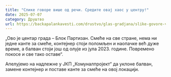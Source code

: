 ```yaml
---
title: "Слике говоре више од речи. Средите овај хаос у центру!"
date: 2025-07-07
category: Друштво
url: https://backapalankavesti.com/drustvo/glas-gradjana/slike-govore-vise-od-reci-sredite-ovaj-haos/
---
```


„Ово је центар града – Блок Партизан. Смеће на све стране, нема ни једне канте за смеће, контејнер стоји поломљен и наопачке већ дуже време, а балван стоји још од олује из јула 2023. године. Повремено покосе и све тако оставе“.

Апелујемо на надлежне у ЈКП „Комуналпројект“ да уклоне балван, замене контејнер и поставе канте за смеће на овој локацији.
